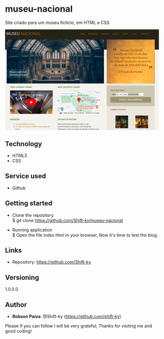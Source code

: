 # museu-nacional
 Site criado para um museu fictício, em HTML e CSS

![image](https://github.com/Shift-ky/imagens/blob/main/museu-nacional/museu-nacional.png?raw=true)

## Technology
* HTML5
* CSS
## Service used
* Github

## Getting started
* Clone the repository. <br>
$ git clone https://github.com/Shift-ky/museu-nacional

* Running application <br>
$  Open the file index.html in your browser, Now it's time to test the blog.

## Links

* Repository: https://github.com/Shift-ky

## Versioning
1.0.0.0

## Author
* <Strong>Robson Paiva</strong>: @Shift-ky (https://github.com/shift-ky)


Please if you can follow I will be very grateful, Thanks for visiting me and good coding!
